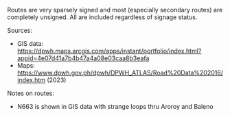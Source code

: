 Routes are very sparsely signed and most (especially secondary routes) are completely unsigned. All are included regardless of signage status.

Sources:
* GIS data: https://dpwh.maps.arcgis.com/apps/instant/portfolio/index.html?appid=4e07d41a7b4b47a4a08e03caa8b3eafa
* Maps: https://www.dpwh.gov.ph/dpwh/DPWH_ATLAS/Road%20Data%202016/index.htm (2023)

Notes on routes:
* N663 is shown in GIS data with strange loops thru Aroroy and Baleno
